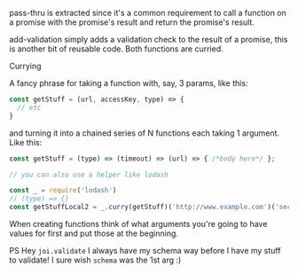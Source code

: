 pass-thru is extracted since it's a common requirement to call a function on a promise with the promise's result and
return the promise's result.

add-validation simply adds a validation check to the result of a promise, this is another bit of reusable code.
Both functions are curried.

Currying

A fancy phrase for taking a function with, say, 3 params, like this:
```javascript
const getStuff = (url, accessKey, type) => {
  // etc
}
```
and turning it into a chained series of N functions each taking 1 argument. Like this:
```javascript
const getStuff = (type) => (timeout) => (url) => { /*body here*/ };

// you can also use a helper like lodash

const _ = require('lodash')
// (type) => {}
const getStuffLocal2 = _.curry(getStuff)('http://www.example.com')('secret-access-key')
```

When creating functions think of what arguments you're going to have values for first and put those at the beginning.

PS Hey ``joi.validate`` I always have my schema way before I have my stuff to validate! I sure wish ``schema`` was the 1st arg :)